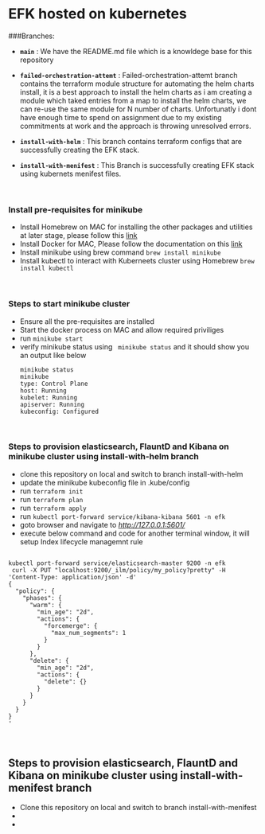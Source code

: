 # EFK hosted on kubernetes

###Branches: 
- **```main```** : We have the README.md file which is a knowldege base for this repository 
  <br>

- **```failed-orchestration-attemt```** : Failed-orchestration-attemt branch contains the terraform module structure for automating the helm charts install, it is a best approach to install the helm charts as i am creating a module which taked entries from a map to install the helm charts, we can re-use the same module for N number of charts. Unfortunatly i dont have enough time to spend on assignment due to my existing commitments at work and the approach is throwing unresolved errors.
  <br>
- **```install-with-helm```** :  This branch contains terraform configs that are successfully creating the EFK stack. 
  <br>
- **```install-with-menifest```** :  This Branch is successfully creating EFK stack using kubernets menifest files.

<br>

### Install pre-requisites for minikube
- Install Homebrew on MAC for installing the other packages and utilities at later stage, please follow this [link](https://brew.sh/) 
- Install Docker for MAC, Please follow the documentation on this [link](https://docs.docker.com/desktop/install/mac-install/)  
- Install minikube using brew command ```brew install minikube```
- Install kubectl to interact with Kuberneets cluster using Homebrew ``` brew install kubectl ```

<br>

### Steps to start minikube cluster
- Ensure all the pre-requisites are installed
- Start the docker process on MAC and allow required priviliges
- run ```minikube start```
- verify minikube status using ``` minikube status``` and it should show you an output like below
  ```
  minikube status
  minikube
  type: Control Plane
  host: Running
  kubelet: Running
  apiserver: Running
  kubeconfig: Configured
  ```

<br>

### Steps to provision elasticsearch, FlauntD and Kibana on minikube cluster using install-with-helm branch
- clone this repository on local and switch to branch install-with-helm
- update the minikube kubeconfig file in .kube/config 
- run ```terraform init ```
- run ```terraform plan ```
- run ```terraform apply```
- run ```kubectl port-forward service/kibana-kibana 5601 -n efk```
- goto browser and navigate to *http://127.0.0.1:5601/*
- execute below command and code for another terminal window, it will setup Index lifecycle managemnt rule


```

kubectl port-forward service/elasticsearch-master 9200 -n efk 
 curl -X PUT "localhost:9200/_ilm/policy/my_policy?pretty" -H 'Content-Type: application/json' -d'
{
  "policy": {
    "phases": {
      "warm": {
        "min_age": "2d",
        "actions": {
          "forcemerge": {
            "max_num_segments": 1
          }
        }
      },
      "delete": {
        "min_age": "2d",
        "actions": {
          "delete": {}
        }
      }
    }
  }
}
'
```
<br>

## Steps to provision elasticsearch, FlauntD and Kibana on minikube cluster using install-with-menifest branch
- Clone this repository on local and switch to branch install-with-menifest
- 
- 










